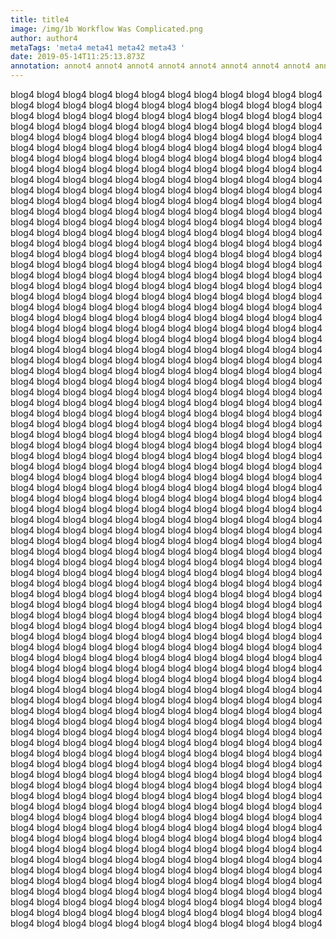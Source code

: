 ```yaml
---
title: title4
image: /img/1b Workflow Was Complicated.png
author: author4
metaTags: 'meta4 meta41 meta42 meta43 '
date: 2019-05-14T11:25:13.873Z
annotation: annot4 annot4 annot4 annot4 annot4 annot4 annot4 annot4 annot4 annot4 annot4
---
```

blog4 blog4 blog4 blog4 blog4 blog4 blog4 blog4 blog4 blog4 blog4 blog4 blog4 blog4 blog4 blog4 blog4 blog4 blog4 blog4 blog4 blog4 blog4 blog4 blog4 blog4 blog4 blog4 blog4 blog4 blog4 blog4 blog4 blog4 blog4 blog4 blog4 blog4 blog4 blog4 blog4 blog4 blog4 blog4 blog4 blog4 blog4 blog4 blog4 blog4 blog4 blog4 blog4 blog4 blog4 blog4 blog4 blog4 blog4 blog4 blog4 blog4 blog4 blog4 blog4 blog4 blog4 blog4 blog4 blog4 blog4 blog4 blog4 blog4 blog4 blog4 blog4 blog4 blog4 blog4 blog4 blog4 blog4 blog4 blog4 blog4 blog4 blog4 blog4 blog4 blog4 blog4 blog4 blog4 blog4 blog4 blog4 blog4 blog4 blog4 blog4 blog4 blog4 blog4 blog4 blog4 blog4 blog4 blog4 blog4 blog4 blog4 blog4 blog4 blog4 blog4 blog4 blog4 blog4 blog4 blog4 blog4 blog4 blog4 blog4 blog4 blog4 blog4 blog4 blog4 blog4 blog4 blog4 blog4 blog4 blog4 blog4 blog4 blog4 blog4 blog4 blog4 blog4 blog4 blog4 blog4 blog4 blog4 blog4 blog4 blog4 blog4 blog4 blog4 blog4 blog4 blog4 blog4 blog4 blog4 blog4 blog4 blog4 blog4 blog4 blog4 blog4 blog4 blog4 blog4 blog4 blog4 blog4 blog4 blog4 blog4 blog4 blog4 blog4 blog4 blog4 blog4 blog4 blog4 blog4 blog4 blog4 blog4 blog4 blog4 blog4 blog4 blog4 blog4 blog4 blog4 blog4 blog4 blog4 blog4 blog4 blog4 blog4 blog4 blog4 blog4 blog4 blog4 blog4 blog4 blog4 blog4 blog4 blog4 blog4 blog4 blog4 blog4 blog4 blog4 blog4 blog4 blog4 blog4 blog4 blog4 blog4 blog4 blog4 blog4 blog4 blog4 blog4 blog4 blog4 blog4 blog4
blog4 blog4 blog4 blog4 blog4 blog4 blog4 blog4 blog4 blog4 blog4 blog4 blog4 blog4 blog4 blog4 blog4 blog4 blog4 blog4 blog4 blog4 blog4 blog4 blog4 blog4 blog4 blog4 blog4 blog4 blog4 blog4 blog4 blog4 blog4 blog4 blog4 blog4 blog4 blog4 blog4 blog4 blog4 blog4 blog4 blog4 blog4 blog4 blog4 blog4 blog4 blog4 blog4 blog4 blog4 blog4 blog4 blog4 blog4 blog4 blog4 blog4 blog4 blog4 blog4 blog4 blog4 blog4 blog4 blog4 blog4 blog4 blog4 blog4 blog4 blog4 blog4 blog4 blog4 blog4 blog4 blog4 blog4 blog4 blog4 blog4 blog4 blog4 blog4 blog4 blog4 blog4 blog4 blog4 blog4 blog4 blog4 blog4 blog4 blog4 blog4 blog4 blog4 blog4 blog4 blog4 blog4 blog4 blog4 blog4 blog4 blog4 blog4 blog4 blog4 blog4 blog4 blog4 blog4 blog4 blog4 blog4 blog4 blog4 blog4 blog4 blog4 blog4 blog4 blog4 blog4 blog4 blog4 blog4 blog4 blog4 blog4 blog4 blog4 blog4 blog4 blog4 blog4 blog4 blog4 blog4 blog4 blog4 blog4 blog4 blog4 blog4 blog4 blog4 blog4 blog4 blog4 blog4 blog4 blog4 blog4 blog4 blog4 blog4 blog4 blog4 blog4 blog4 blog4 blog4 blog4 blog4 blog4 blog4 blog4 blog4 blog4 blog4 blog4 blog4 blog4 blog4 blog4 blog4 blog4 blog4 blog4 blog4 blog4 blog4 blog4 blog4 blog4 blog4 blog4 blog4 blog4 blog4 blog4 blog4 blog4 blog4 blog4 blog4 blog4 blog4 blog4 blog4 blog4 blog4 blog4 blog4 blog4 blog4 blog4 blog4 blog4 blog4 blog4 blog4 blog4 blog4 blog4 blog4 blog4 blog4 blog4 blog4 blog4 blog4 blog4 blog4 blog4 blog4 blog4 blog4 blog4 
blog4 blog4 blog4 blog4 blog4 blog4 blog4 blog4 blog4 blog4 blog4 blog4 blog4 blog4 blog4 blog4 blog4 blog4 blog4 blog4 blog4 blog4 blog4 blog4 blog4 blog4 blog4 blog4 blog4 blog4 blog4 blog4 blog4 blog4 blog4 blog4 blog4 blog4 blog4 blog4 blog4 blog4 blog4 blog4 blog4 blog4 blog4 blog4 blog4 blog4 blog4 blog4 blog4 blog4 blog4 blog4 blog4 blog4 blog4 blog4 blog4 blog4 blog4 blog4 blog4 blog4 blog4 blog4 blog4 blog4 blog4 blog4 blog4 blog4 blog4 blog4 blog4 blog4 blog4 blog4 blog4 blog4 blog4 blog4 blog4 blog4 blog4 blog4 blog4 blog4 blog4 blog4 blog4 blog4 blog4 blog4 blog4 blog4 blog4 blog4 blog4 blog4 blog4 blog4 blog4 blog4 blog4 blog4 blog4 blog4 blog4 blog4 blog4 blog4 blog4 blog4 blog4 blog4 blog4 blog4 blog4 blog4 blog4 blog4 blog4 blog4 blog4 blog4 blog4 blog4 blog4 blog4 blog4 blog4 blog4 blog4 blog4 blog4 blog4 blog4 blog4 blog4 blog4 blog4 blog4 blog4 blog4 blog4 blog4 blog4 blog4 blog4 blog4 blog4 blog4 blog4 blog4 blog4 blog4 blog4 blog4 blog4 blog4 blog4 blog4 blog4 blog4 blog4 blog4 blog4 blog4 blog4 blog4 blog4 blog4 blog4 blog4 blog4 blog4 blog4 blog4 blog4 blog4 blog4 blog4 blog4 blog4 blog4 blog4 blog4 blog4 blog4 blog4 blog4 blog4 blog4 blog4 blog4 blog4 blog4 blog4 blog4 blog4 blog4 blog4 blog4 blog4 blog4 blog4 blog4 blog4 blog4 blog4 blog4 blog4 blog4 blog4 blog4 blog4 blog4 blog4 blog4 blog4 blog4 blog4 blog4 blog4 blog4 blog4 blog4 blog4 blog4 blog4 blog4 blog4 blog4 blog4 
blog4 blog4 blog4 blog4 blog4 blog4 blog4 blog4 blog4 blog4 blog4 blog4 blog4 blog4 blog4 blog4 blog4 blog4 blog4 blog4 blog4 blog4 blog4 blog4 blog4 blog4 blog4 blog4 blog4 blog4 blog4 blog4 blog4 blog4 blog4 blog4 blog4 blog4 blog4 blog4 blog4 blog4 blog4 blog4 blog4 blog4 blog4 blog4 blog4 blog4 blog4 blog4 blog4 blog4 blog4 blog4 blog4 blog4 blog4 blog4 blog4 blog4 blog4 blog4 blog4 blog4 blog4 blog4 blog4 blog4 blog4 blog4 blog4 blog4 blog4 blog4 blog4 blog4 blog4 blog4 blog4 blog4 blog4 blog4 blog4 blog4 blog4 blog4 blog4 blog4 blog4 blog4 blog4 blog4 blog4 blog4 blog4 blog4 blog4 blog4 blog4 blog4 blog4 blog4 blog4 blog4 blog4 blog4 blog4 blog4 blog4 blog4 blog4 blog4 blog4 blog4 blog4 blog4 blog4 blog4 blog4 blog4 blog4 blog4 blog4 blog4 blog4 blog4 blog4 blog4 blog4 blog4 blog4 blog4 blog4 blog4 blog4 blog4 blog4 blog4 blog4 blog4 blog4 blog4 blog4 blog4 blog4 blog4 blog4 blog4 blog4 blog4 blog4 blog4 blog4 blog4 blog4 blog4 blog4 blog4 blog4 blog4 blog4 blog4 blog4 blog4 blog4 blog4 blog4 blog4 blog4 blog4 blog4 blog4 blog4 blog4 blog4 blog4 blog4 blog4 blog4 blog4 blog4 blog4 blog4 blog4 blog4 blog4 blog4 blog4 blog4 blog4 blog4 blog4 blog4 blog4 blog4 blog4 blog4 blog4 blog4 blog4 blog4 blog4 blog4 blog4 blog4 blog4 blog4 blog4 blog4 blog4 blog4 blog4 blog4 blog4 blog4 blog4 blog4 blog4 blog4 blog4 blog4 blog4 blog4 blog4 blog4 blog4 blog4 blog4 blog4 blog4 blog4 blog4 blog4 blog4 blog4 
